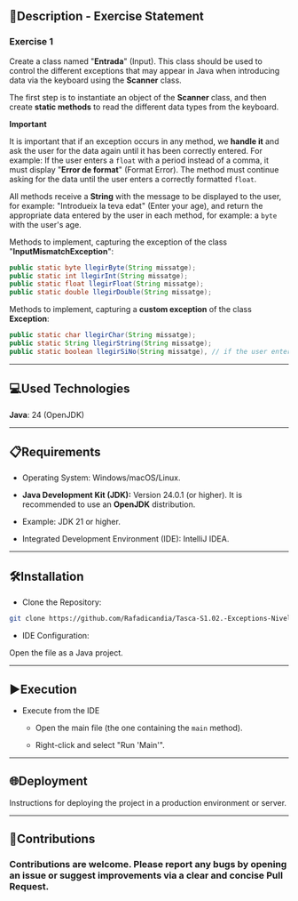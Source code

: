 

## 📄Description - Exercise Statement

### Exercise 1

Create a class named "**Entrada**" (Input). This class should be used to control the different exceptions that may appear in Java when introducing data via the keyboard using the **Scanner** class.

The first step is to instantiate an object of the **Scanner** class, and then create **static methods** to read the different data types from the keyboard.

**Important**

It is important that if an exception occurs in any method, we **handle it** and ask the user for the data again until it has been correctly entered. For example: If the user enters a `float` with a period instead of a comma, it must display "**Error de format**" (Format Error). The method must continue asking for the data until the user enters a correctly formatted `float`.

All methods receive a **String** with the message to be displayed to the user, for example: "Introdueix la teva edat" (Enter your age), and return the appropriate data entered by the user in each method, for example: a `byte` with the user's age.

Methods to implement, capturing the exception of the class "**InputMismatchException**":

```java
public static byte llegirByte(String missatge);
public static int llegirInt(String missatge);
public static float llegirFloat(String missatge);
public static double llegirDouble(String missatge);
```

Methods to implement, capturing a **custom exception** of the class **Exception**:

```java
public static char llegirChar(String missatge);
public static String llegirString(String missatge);
public static boolean llegirSiNo(String missatge), // if the user enters "s", it returns "true", if the user enters "n", it returns "false".
```

-----

## 💻Used Technologies

**Java**: 24 (OpenJDK)

-----

## 📋Requirements

- Operating System: Windows/macOS/Linux.

- **Java Development Kit (JDK):** Version 24.0.1 (or higher). It is recommended to use an **OpenJDK** distribution.

- Example: JDK 21 or higher.

- Integrated Development Environment (IDE): IntelliJ IDEA.

-----

## 🛠️Installation

- Clone the Repository:


```bash
git clone https://github.com/Rafadicandia/Tasca-S1.02.-Exceptions-Nivell2.git
```

- IDE Configuration:

Open the file as a Java project.

-----

## ▶️Execution

- Execute from the IDE
  - Open the main file (the one containing the `main` method).

  - Right-click and select "Run 'Main'".

-----

## 🌐Deployment

Instructions for deploying the project in a production environment or server.

-----

## 🤝Contributions

### Contributions are welcome. Please report any bugs by opening an issue or suggest improvements via a clear and concise Pull Request.